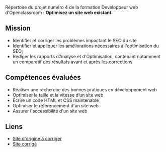 Répertoire du projet numéro 4 de la formation Developpeur web d'Openclassroom : **Optimisez un site web existant.**

## Mission

- Identifier et corriger les problèmes impactant le SEO du site
- Identifier et appliquer les améliorations nécessaires à l'optimisation du SEO;
- Rédiger les rapports d’Analyse et d'Optimisation, contenant notamment un comparatif des résultats avant et après les corrections

## Compétences évaluées

- Réaliser une recherche des bonnes pratiques en développement web
- Optimiser la taille et la vitesse d’un site web
- Écrire un code HTML et CSS maintenable
- Optimiser le référencement d'un site web
- Assurer l'accessibilité d'un site web

## Liens

- [Site d'origine à corriger](https://www.mickael-outhier.fr/OCR/P4/page2.html)
- [Site corrigé](https://modevsome.github.io/mickaelouthier-ocr-p4/)